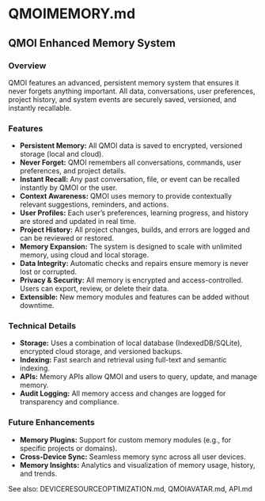 # QMOIMEMORY.md

## QMOI Enhanced Memory System

### Overview
QMOI features an advanced, persistent memory system that ensures it never forgets anything important. All data, conversations, user preferences, project history, and system events are securely saved, versioned, and instantly recallable.

### Features
- **Persistent Memory:** All QMOI data is saved to encrypted, versioned storage (local and cloud).
- **Never Forget:** QMOI remembers all conversations, commands, user preferences, and project details.
- **Instant Recall:** Any past conversation, file, or event can be recalled instantly by QMOI or the user.
- **Context Awareness:** QMOI uses memory to provide contextually relevant suggestions, reminders, and actions.
- **User Profiles:** Each user’s preferences, learning progress, and history are stored and updated in real time.
- **Project History:** All project changes, builds, and errors are logged and can be reviewed or restored.
- **Memory Expansion:** The system is designed to scale with unlimited memory, using cloud and local storage.
- **Data Integrity:** Automatic checks and repairs ensure memory is never lost or corrupted.
- **Privacy & Security:** All memory is encrypted and access-controlled. Users can export, review, or delete their data.
- **Extensible:** New memory modules and features can be added without downtime.

### Technical Details
- **Storage:** Uses a combination of local database (IndexedDB/SQLite), encrypted cloud storage, and versioned backups.
- **Indexing:** Fast search and retrieval using full-text and semantic indexing.
- **APIs:** Memory APIs allow QMOI and users to query, update, and manage memory.
- **Audit Logging:** All memory access and changes are logged for transparency and compliance.

### Future Enhancements
- **Memory Plugins:** Support for custom memory modules (e.g., for specific projects or domains).
- **Cross-Device Sync:** Seamless memory sync across all user devices.
- **Memory Insights:** Analytics and visualization of memory usage, history, and trends.

See also: DEVICERESOURCEOPTIMIZATION.md, QMOIAVATAR.md, API.md 